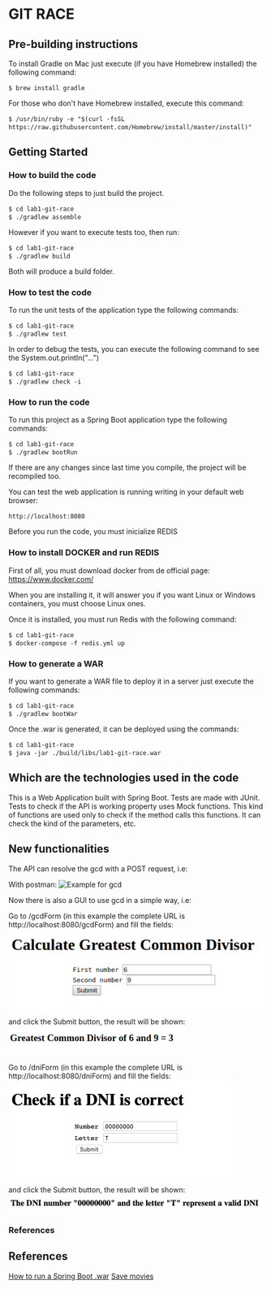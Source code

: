 # GIT RACE

## Pre-building instructions
To install Gradle on Mac just execute (if you have Homebrew installed) the following command:
```
$ brew install gradle
```
For those who don't have Homebrew installed, execute this command:
```
$ /usr/bin/ruby -e "$(curl -fsSL https://raw.githubusercontent.com/Homebrew/install/master/install)"
```

## Getting Started

### How to build the code
Do the following steps to just build the project.
```
$ cd lab1-git-race
$ ./gradlew assemble
```

However if you want to execute tests too, then run:
```
$ cd lab1-git-race
$ ./gradlew build
```

Both will produce a build folder.

### How to test the code
To run the unit tests of the application type the following commands:
```
$ cd lab1-git-race
$ ./gradlew test
```

In order to debug the tests, you can execute the following command to see the System.out.println("...")
```
$ cd lab1-git-race
$ ./gradlew check -i
```

###  How to run the code
To run this project as a Spring Boot application type the following commands:
```
$ cd lab1-git-race
$ ./gradlew bootRun
```

If there are any changes since last time you compile, the project will be recompiled too.


You can test the web application is running writing in your default web browser:
```
http://localhost:8080
```
Before you run the code, you must inicialize REDIS

### How to install DOCKER and run REDIS

First of all, you must download docker from de official page: https://www.docker.com/

When you are installing it, it will answer you if you want Linux or Windows containers, you must choose Linux ones.

Once it is installed, you must run Redis with the following command:
```
$ cd lab1-git-race
$ docker-compose -f redis.yml up
```

### How to generate a WAR
If you want to generate a WAR file to deploy it in a server just execute the following commands:
```
$ cd lab1-git-race
$ ./gradlew bootWar
```

Once the .war is generated, it can be deployed using the commands:
```
$ cd lab1-git-race
$ java -jar ./build/libs/lab1-git-race.war
```

## Which are the technologies used in the code

This is a Web Application built with Spring Boot.
Tests are made with JUnit.
Tests to check if the API is working property uses Mock functions. This kind of functions are used only to check if the method calls this functions. It can check the kind of the parameters, etc.

## New functionalities
The API can resolve the gcd with a POST request, i.e:

With postman:
![Example for gcd](images/gcdExample.PNG?raw=true "gcd example")

Now there is also a GUI to use gcd in a simple way, i.e:

Go to /gcdForm (in this example the complete URL is http://localhost:8080/gcdForm) and fill the fields:
![Form for gcd](/images/gcdForm.png?raw=true "gcd form")

and click the Submit button, the result will be shown:
![Form result for gcd](/images/gcdResult.png?raw=true "gcd form result")

Go to /dniForm (in this example the complete URL is http://localhost:8080/dniForm) and fill the fields:
![Form for dni](/images/dniForm.png?raw=true "dni form")

and click the Submit button, the result will be shown:
![Form result for dni](/images/dniResult.png?raw=true "dni form result")

### References
## References
[How to run a Spring Boot .war](https://spring.io/guides/gs/spring-boot/)
[Save movies](http://michaelcgood.com/intro-redis-with-spring-boot/)
